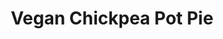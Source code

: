 ---
title: Vegan Chickpea Pot Pie
summary: Hearty, comforting pot pie filled with chickpeas and vegetables in a creamy sauce, topped with a flaky vegan crust.

linkout: https://frommybowl.com/vegan-chickpea-pot-pie/

tags:
- vegan
- comfort
- pie
- dinner

servings: 6
time: 1h

ingredients:
- 2 tbsp olive oil
- 1 onion, diced
- 2 cloves garlic, minced
- 2 carrots, sliced
- 2 celery stalks, sliced
- 1 cup diced potatoes
- 1 cup frozen peas
- 1 (15 oz) can chickpeas, drained and rinsed
- 1/4 cup all-purpose flour
- 2 cups vegetable broth
- 1 cup unsweetened non-dairy milk
- 1 tsp dried thyme
- 1 tsp dried parsley
- Salt and pepper, to taste
- 1 vegan pie crust

directions:
- Preheat oven to 425F (218C).
- Heat olive oil in a large skillet over medium heat. Add onion, garlic, carrots, celery, and potatoes. Sauté until vegetables begin to soften, about 8 minutes.
- Stir in flour and cook for 1 minute.
- Gradually add vegetable broth and non-dairy milk, stirring constantly until thickened.
- Add chickpeas, peas, thyme, parsley, salt, and pepper. Simmer for 5 minutes.
- Transfer filling to a pie dish. Top with vegan pie crust, trim and seal edges, and cut slits for steam.
- Bake for 25–30 minutes until crust is golden. Cool slightly before serving.
---